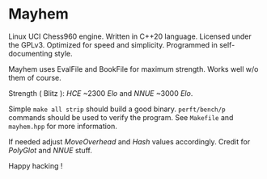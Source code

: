 # Mayhem

Linux UCI Chess960 engine.
Written in C++20 language.
Licensed under the GPLv3.
Optimized for speed and simplicity.
Programmed in self-documenting style.

Mayhem uses EvalFile and BookFile for maximum strength.
Works well w/o them of course.

Strength ( Blitz ): *HCE* ~2300 _Elo_ and *NNUE* ~3000 _Elo_.

Simple `make all strip` should build a good binary.
`perft/bench/p` commands should be used to verify the program.
See `Makefile` and `mayhem.hpp` for more information.

If needed adjust _MoveOverhead_ and _Hash_ values accordingly.
Credit for _PolyGlot_ and _NNUE_ stuff.

Happy hacking !
